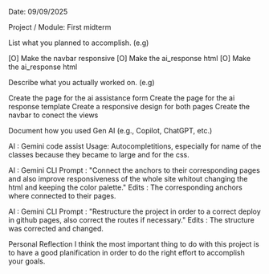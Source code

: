 Date: 09/09/2025

Project / Module: First midterm


List what you planned to accomplish. (e.g)

[O] Make the navbar responsive
[O] Make the ai_response html
[O] Make the ai_response html

Describe what you actually worked on. (e.g)

Create the page for the ai assistance form
Create the page for the ai response template
Create a responsive design for both pages
Create the navbar to conect the views

Document how you used Gen AI (e.g., Copilot, ChatGPT, etc.)

AI : Gemini code assist
Usage: Autocompletitions, especially for name of the classes because they became to large and for the css.

AI : Gemini CLI
Prompt : "Connect the anchors to their corresponding pages and also improve responsiveness of the whole site whitout changing the html and keeping the color palette."
Edits : The corresponding anchors where connected to their pages.

AI : Gemini CLI
Prompt : "Restructure the project in order to a correct deploy in github pages, also correct the routes if necessary."
Edits : The structure was corrected and changed.


Personal Reflection 
I think the most important thing to do with this project is to have a good planification in order to do the right effort to accomplish your goals.